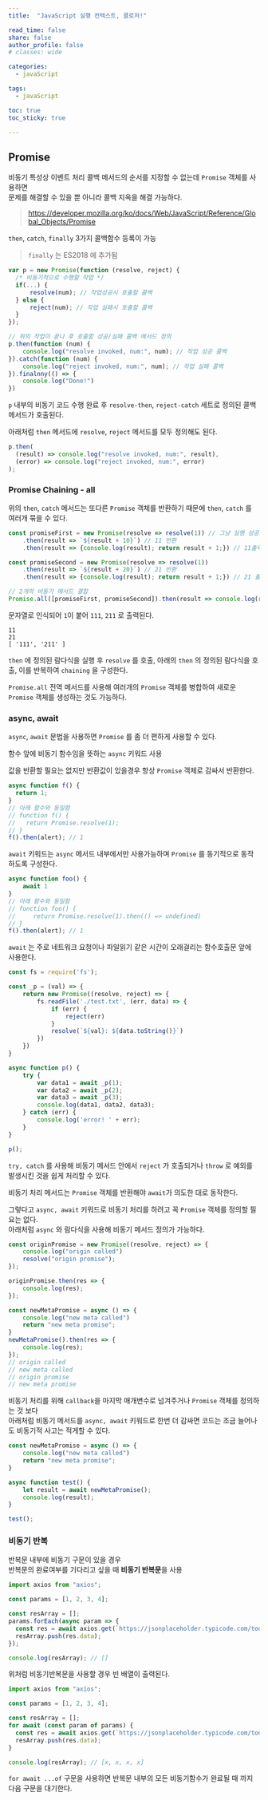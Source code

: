```yaml
---
title:  "JavaScript 실행 컨텍스트, 클로저!"

read_time: false
share: false
author_profile: false
# classes: wide

categories:
  - javaScript

tags:
  - javaScript

toc: true
toc_sticky: true

---
```


## Promise

비동기 특성상 이벤트 처리 콜백 메서드의 순서를 지정할 수 없는데 `Promise` 객체를 사용하면  
문제를 해결할 수 있을 뿐 아니라 콜백 지옥을 해결 가능하다. 

> <https://developer.mozilla.org/ko/docs/Web/JavaScript/Reference/Global_Objects/Promise>

`then`, `catch`, `finally` 3가지 콜백함수 등록이 가능  

> `finally` 는 ES2018 에 추가됨  

```js
var p = new Promise(function (resolve, reject) {
  /* 비동기적으로 수행할 작업 */
  if(...) {
      resolve(num); // 작업성공시 호출할 콜백
  } else {
      reject(num); // 작업 실패시 호출할 콜백
  }
});

// 위의 작업이 끝나 후 호출할 성공/실패 콜백 메서드 정의
p.then(function (num) {
    console.log("resolve invoked, num:", num); // 작업 성공 콜백
}).catch(function (num) {
    console.log("reject invoked, num:", num); // 작업 실패 콜백
}).finalnny(() => {
    console.log("Done!")
})
```

`p` 내부의 비동기 코드 수행 완료 후 `resolve-then`, `reject-catch` 세트로 정의된 콜백메서드가 호출된다.  

아래처럼 `then` 메서드에 `resolve`, `reject` 메서드를 모두 정의해도 된다.  

```js
p.then(
  (result) => console.log("resolve invoked, num:", result),
  (error) => console.log("reject invoked, num:", error)
);
```

### Promise Chaining - all

위의 `then`, `catch` 메서드는 또다른 `Promise` 객체를 반환하기 때문에 `then`, `catch` 를 여러개 묶을 수 있다.  

```js
const promiseFirst = new Promise(resolve => resolve(1)) // 그냥 실행 성공 콜백에 1 전달
    .then(result => `${result + 10}`) // 11 반환
    .then(result => {console.log(result); return result + 1;}) // 11출력 111 반환

const promiseSecond = new Promise(resolve => resolve(1))
    .then(result => `${result + 20}`) // 21 반환
    .then(result => {console.log(result); return result + 1;}) // 21 출력 211 반환

// 2개의 비동기 메서드 결합
Promise.all([promiseFirst, promiseSecond]).then(result => console.log(result))
```

문자열로 인식되어 `1`이 붙어 `111`, `211` 로 출력된다.  

```
11
21
[ '111', '211' ]
```

`then` 에 정의된 람다식을 실행 후 `resolve` 를 호출, 아래의 `then` 의 정의된 람다식을 호출, 이를 반복하여 `chaining` 을 구성한다.  

`Promise.all` 전역 메서드를 사용해 여러개의 `Promise` 객체를 병합하여 새로운 `Promise` 객체를 생성하는 것도 가능하다.  

### async, await

`async`, `await` 문법을 사용하면 `Promise` 를 좀 더 편하게 사용할 수 있다.  

함수 앞에 비동기 함수임을 뜻하는 `async` 키워드 사용  

값을 반환할 필요는 없지만 반환값이 있을경우 항상 `Promise` 객체로 감싸서 반환한다.  

```js
async function f() {
  return 1;
}
// 아래 함수와 동일함
// function f() {
//   return Promise.resolve(1);
// } 
f().then(alert); // 1
```

`await` 키워드는 `async` 메서드 내부에서만 사용가능하며 `Promise` 를 동기적으로 동작하도록 구성한다.  


```js
async function foo() {
    await 1
}
// 아래 함수와 동일함
// function foo() {
//     return Promise.resolve(1).then(() => undefined)
// }
f().then(alert); // 1
```

`await` 는 주로 네트워크 요청이나 파일읽기 같은 시간이 오래걸리는 함수호출문 앞에 사용한다.  

```js
const fs = require('fs');

const _p = (val) => {
    return new Promise((resolve, reject) => {
        fs.readFile('./test.txt', (err, data) => {
            if (err) {
                reject(err)
            }
            resolve(`${val}: ${data.toString()}`)
        })
    })
}

async function p() {
    try {
        var data1 = await _p(1);
        var data2 = await _p(2);
        var data3 = await _p(3);
        console.log(data1, data2, data3);
    } catch (err) {
        console.log('error! ' + err);
    }
}

p();
```

`try, catch` 를 사용해 비동기 메서드 안에서 `reject` 가 호출되거나 `throw` 로 예외를 발생시킨 것을 쉽게 처리할 수 있다.  

비동기 처리 메서드는 `Promise` 객체를 반환해야 `await`가 의도한 대로 동작한다.  

그렇다고 `async, await` 키워드로 비동기 처리를 하려고 꼭 `Promise` 객체를 정의할 필요는 없다.  
아래처럼 `async` 와 람다식을 사용해 비동기 메서드 정의가 가능하다.  

```js
const originPromise = new Promise((resolve, reject) => {
    console.log("origin called")
    resolve("origin promise");
});

originPromise.then(res => {
    console.log(res);
});

const newMetaPromise = async () => {
    console.log("new meta called")
    return "new meta promise";
}
newMetaPromise().then(res => {
    console.log(res);
});
// origin called
// new meta called
// origin promise
// new meta promise
```

비동기 처리를 위해 `callback`을 마지막 매개변수로 넘겨주거나 `Promise` 객체를 정의하는 것 보다  
아래처럼 비동기 메서드를 `async, await` 키워드로 한번 더 감싸면 코드는 조금 늘어나도 비동기적 사고는 적게할 수 있다.    

```js
const newMetaPromise = async () => {
    console.log("new meta called")
    return "new meta promise";
}

async function test() {
    let result = await newMetaPromise();
    console.log(result);   
}

test();
```

### 비동기 반복  

반복문 내부에 비동기 구문이 있을 경우  
반복문의 완료여부를 기다리고 싶을 때 **비동기 반복문**을 사용

```js
import axios from "axios";

const params = [1, 2, 3, 4];

const resArray = [];
params.forEach(async param => {
  const res = await axios.get(`https://jsonplaceholder.typicode.com/todos/${param}`);
  resArray.push(res.data);
});

console.log(resArray); // []
```

위처럼 비동기반복문을 사용할 경우 빈 배열이 출력된다.  

```js
import axios from "axios";

const params = [1, 2, 3, 4];

const resArray = [];
for await (const param of params) {
  const res = await axios.get(`https://jsonplaceholder.typicode.com/todos/${param}`);
  resArray.push(res.data);
}

console.log(resArray); // [x, x, x, x]
```

`for await ...of` 구문을 사용하면 반복문 내부의 모든 비동기함수가 완료될 때 까지 다음 구문을 대기한다.  
